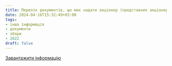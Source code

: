 ```yaml
---
title: Перелік документів, що має надати акціонер (представник акціонера) для його участі у дистанційних чергових річних загальних зборах акціонерів 12 грудня 2022 року
date: 2024-04-16T15:32:49+03:00
tags:
- інша інформація
- документи
- збори
- 2022
draft: false
---
```


[Завантажити інформацію](Перелік%20документів,%20що%20має%20надати%20акціонер.pdf.xml.zip)
